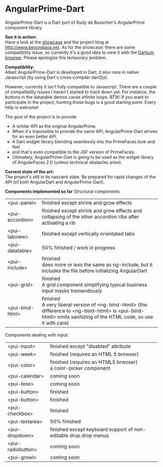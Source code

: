 AngularPrime-Dart
=================

AngularPrime-Dart is a Dart port of Rudy de Busscher's AngularPrime component library.

<b>See it in action:</b><br />
Have a look at the <a href="http://showcase.angularfaces.com/AngularPrimeDart/">showcase</a> and the project blog at http://www.beyondjava.net.
As for the showcase: there are some compatibility issue, so currently it's a good idea to view it with the <a href="https://www.dartlang.org/tools/dartium/">Dartium browser</a>.
Please apologize this temporary problem.

<b>Compatibility:</b><br />
Albeit AngularPrime-Dart is developed in Dart, it also runs in native Javascript (by using Dart's cross-compiler dart2js).

However, currently it isn't fully compatible to Javascript. There are a couple of compatibility issues
I haven't started to track down yet. For instance, the buttons in the datatable demos cause infinite loops.
BTW: If you want to participate in the project, hunting those bugs is a good starting point. Every help is welcome!


The goal of the project is to provide
<ul>
<li>A similar API as the original AngularPrime.</li>
<li>When it's impossible to provide the same API, AngularPrime-Dart strives for an even better API.</li>
<li>A Dart widget library blending seamlessly into the PrimeFaces look and feel</li>
<li>and that's even compatible to the JSF version of PrimeFaces.</li>
<li>Ultimately, AngularPrime-Dart is going to be used as the widget library of AngularFaces 2.0 (unless technical obstacles arise).</li>
</ul> 

<b>Current state of the art:</b><br />
The project's still in its nascient state. Be prepared for rapid changes of the API (of both AngularDart and AngularPrime-Dart).

<b>Components implemented so far</b>
Structural components:
<table>
<tr><td>&lt;pui-panel&gt;</td><td>finished except shrink and grow effects</td></tr>
<tr><td>&lt;pui-accordion&gt;</td><td>finished except shrink and grow effects and collapsing of the other accordion ribs after activating a rib</td></tr>
<tr><td>&lt;pui-tabview&gt;</td><td>finished except vertically orientated tabs</td></tr>
<tr><td>&lt;pui-datatable&gt;</td><td>50% finished / work in progress</td></tr>
<tr><td>&lt;pui-include&gt;</td><td>finished<br>does more or less the same as ng-include, but it includes the file before initializing AngularDart</td></tr>
<tr><td>&lt;pui-grid&gt;</td><td>finished<br>A grid component simplifying typical business input masks tremendously</td></tr>
<tr><td>&lt;pui-bind-html&gt;</td><td>finished<br>A very liberal version of &lt;ng-bind-htmll&gt; (the difference to &lt;ng-bind-htmll&gt; is &lt;pui-bind-htmll&gt; omits sanitizing of the HTML code, so use it with care)</td></tr>

</table>

Components dealing with input:
<table>
<tr><td>&lt;pui-input&gt;</td><td> finished except "disabled" attribute</td></tr>
<tr><td>&lt;pui-week&gt;</td><td>finished (requires an HTML 5 browser)</td></tr>
<tr><td>&lt;pui-color&gt;</td><td>finished (requires an HTML5 brwoser)<br>a color-picker component</td></tr>
<tr><td>&lt;pui-calendar&gt;</td><td>coming soon</td></tr>
<tr><td>&lt;pui-time&gt;</td><td>coming soon</td></tr>
<tr><td>&lt;pui-button&gt;</td><td>finished</td></tr>
<tr><td>&lt;pui-button&gt;</td><td>finished</td></tr>
<tr><td>&lt;pui-checkbox&gt;</td><td>finished</td></tr>
<tr><td>&lt;pui-textarea&gt;</td><td>50% finished</td></tr>
<tr><td>&lt;pui-dropdown&gt;</td><td>finished except keyboard support of non-editable drop drop menus</td></tr>
<tr><td>&lt;pui-radiobutton&gt;</td><td>coming soon</td></tr>
<tr><td>&lt;pui-growl&gt;</td><td>coming soon</td></tr>
</table>
